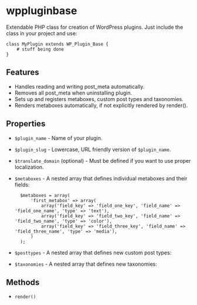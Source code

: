 wppluginbase
============

Extendable PHP class for creation of WordPress plugins. Just include the class in your project and use:

	class MyPlugin extends WP_Plugin_Base {
		# stuff being done
	}

## Features

* Handles reading and writing post_meta automatically.
* Removes all post_meta when uninstalling plugin.
* Sets up and registers metaboxes, custom post types and taxonomies.
* Renders metaboxes automatically, if not explicitly rendered by render().

## Properties

* `$plugin_name` - Name of your plugin.
* `$plugin_slug` - Lowercase, URL friendly version of `$plugin_name`.
* `$translate_domain` (optional) - Must be defined if you want to use proper localization.
* `$metaboxes` - A nested array that defines individual metaboxes and their fields:

		$metaboxes = array(
			'first_metabox' => array(
				array('field_key' => 'field_one_key', 'field_name' => 'field_one_name', 'type' => 'text'),
				array('field_key' => 'field_two_key', 'field_name' => 'field_two_name', 'type' => 'color'),
				array('field_key' => 'field_three_key', 'field_name' => 'field_three_name', 'type' => 'media'),
			)
		);

* `$posttypes` - A nested array that defines new custom post types:

* `$taxonomies` - A nested array that defines new taxonomies:

## Methods

* `render()`
